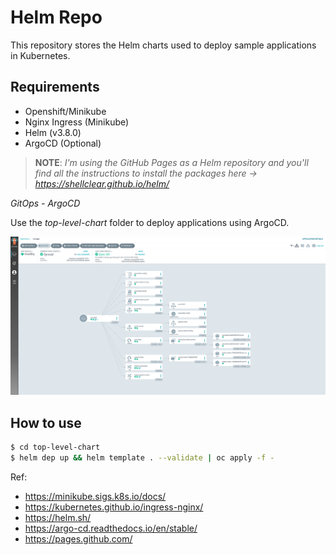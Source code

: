 # Helm Repo

This repository stores the Helm charts used to deploy sample applications in Kubernetes.

## Requirements
- Openshift/Minikube
- Nginx Ingress (Minikube)
- Helm (v3.8.0)
- ArgoCD (Optional)

> **NOTE**: _I'm using the GitHub Pages as a Helm repository and you'll find all the instructions to install the packages here -> https://shellclear.github.io/helm/_

*GitOps - ArgoCD*

Use the _top-level-chart_ folder to deploy applications using ArgoCD.

![Argo CD UI](docs/assets/argocd.png)


## How to use

```bash
$ cd top-level-chart
$ helm dep up && helm template . --validate | oc apply -f -
```

Ref:

- https://minikube.sigs.k8s.io/docs/
- https://kubernetes.github.io/ingress-nginx/
- https://helm.sh/
- https://argo-cd.readthedocs.io/en/stable/
- https://pages.github.com/
